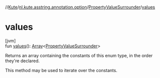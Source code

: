 //[Kute](../../../index.md)/[nl.kute.asstring.annotation.option](../index.md)/[PropertyValueSurrounder](index.md)/[values](values.md)

# values

[jvm]\
fun [values](values.md)(): [Array](https://kotlinlang.org/api/latest/jvm/stdlib/kotlin/-array/index.html)&lt;[PropertyValueSurrounder](index.md)&gt;

Returns an array containing the constants of this enum type, in the order they're declared.

This method may be used to iterate over the constants.
